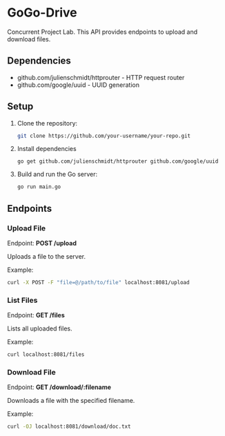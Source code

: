 # GoGo-Drive

Concurrent Project Lab.
This API provides endpoints to upload and download files.

## Dependencies

- github.com/julienschmidt/httprouter - HTTP request router
- github.com/google/uuid - UUID generation

## Setup

1. Clone the repository:
   ```sh
   git clone https://github.com/your-username/your-repo.git
   ```
2. Install dependencies

   ```
   go get github.com/julienschmidt/httprouter github.com/google/uuid
   ```

3. Build and run the Go server:
   ```sh
   go run main.go
   ```

## Endpoints

### Upload File

Endpoint: **POST /upload**

Uploads a file to the server.

Example:

```sh
curl -X POST -F "file=@/path/to/file" localhost:8081/upload
```

### List Files

Endpoint: **GET /files**

Lists all uploaded files.

Example:

```sh
curl localhost:8081/files
```

### Download File

Endpoint: **GET /download/:filename**

Downloads a file with the specified filename.

Example:

```sh
curl -OJ localhost:8081/download/doc.txt
```
